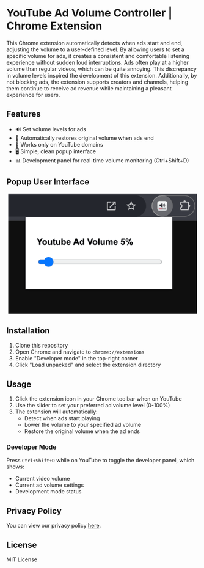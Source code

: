 # YouTube Ad Volume Controller | Chrome Extension

This Chrome extension automatically detects when ads start and end, adjusting the volume to a user-defined level. By allowing users to set a specific volume for ads, it creates a consistent and comfortable listening experience without sudden loud interruptions. Ads often play at a higher volume than regular videos, which can be quite annoying. This discrepancy in volume levels inspired the development of this extension. Additionally, by not blocking ads, the extension supports creators and channels, helping them continue to receive ad revenue while maintaining a pleasant experience for users.

## Features

- 🔊 Set volume levels for ads
- 🔄 Automatically restores original volume when ads end
- 🎯 Works only on YouTube domains
- 🖥️ Simple, clean popup interface
- 📊 Development panel for real-time volume monitoring (Ctrl+Shift+D)

## Popup User Interface

![Popup Interface](images/popup.png)

## Installation

1. Clone this repository
2. Open Chrome and navigate to `chrome://extensions`
3. Enable "Developer mode" in the top-right corner
4. Click "Load unpacked" and select the extension directory

## Usage

1. Click the extension icon in your Chrome toolbar when on YouTube
2. Use the slider to set your preferred ad volume level (0-100%)
3. The extension will automatically:
   - Detect when ads start playing
   - Lower the volume to your specified ad volume
   - Restore the original volume when the ad ends

### Developer Mode

Press `Ctrl+Shift+D` while on YouTube to toggle the developer panel, which shows:
- Current video volume
- Current ad volume settings
- Development mode status

## Privacy Policy

You can view our privacy policy [here](https://alberthashani.github.io/youtube-ad-volume-controller/privacy_policy.html).

## License

MIT License